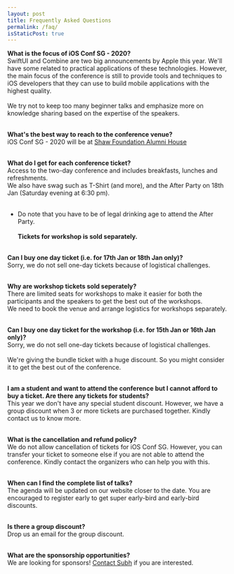 ```yaml
---
layout: post
title: Frequently Asked Questions
permalink: /faq/
isStaticPost: true
---
```


<section id="faq" class="main special">
<div class="content">
<div style="text-align: left;">
<p>
<b>What is the focus of iOS Conf SG - 2020?</b> <br />
SwiftUI and Combine are two big announcements by Apple this year. We'll have some related to practical applications of these technologies. However, the main focus of the conference is still to provide tools and techniques to iOS developers that they can use to build mobile applications with the highest quality. <br /> <br />
We try not to keep too many beginner talks and emphasize more on knowledge sharing based on the expertise of the speakers.
<br /> <br />

<b>What's the best way to reach to the conference venue?</b><br />
iOS Conf SG - 2020 will be at <a href="https://goo.gl/maps/Bw9oiRRdwoZLG5FC8" target="blank">Shaw Foundation Alumni House</a><br /> <br />

<b>What do I get for each conference ticket?</b><br />
Access to the two-day conference and includes breakfasts, lunches and refreshments.<br />
We also have swag such as T-Shirt (and more), and the After Party on 18th Jan (Saturday evening at 6:30 pm).<br /><br />

* Do note that you have to be of legal drinking age to attend the After Party. <br /> <br />
<strong>Tickets for workshop is sold separately.</strong><br /> <br />

<b>Can I buy one day ticket (i.e. for 17th Jan or 18th Jan only)?</b><br />
Sorry, we do not sell one-day tickets because of logistical challenges. <br /> <br />

<b>Why are workshop tickets sold seperately?</b><br />
There are limited seats for workshops to make it easier for both the participants and the speakers to get the best out of the workshops.<br/>
We need to book the venue and arrange logistics for workshops separately.<br/><br/>

<b>Can I buy one day ticket for the workshop (i.e. for 15th Jan or 16th Jan only)?</b><br />
Sorry, we do not sell one-day tickets because of logistical challenges. <br /> <br />
We're giving the bundle ticket with a huge discount. So you might consider it to get the best out of the conference.<br/><br/>

<b>I am a student and want to attend the conference but I cannot afford to buy a ticket. Are there any tickets for students?</b><br />
This year we don't have any special student discount. However, we have a group discount when 3 or more tickets are purchased together. Kindly contact us to know more.<br /> <br />

<b>What is the cancellation and refund policy?</b><br />
We do not allow cancellation of tickets for iOS Conf SG. However, you can transfer your ticket to someone else if you are not able to attend the conference. Kindly contact the organizers who can help you with this. <br /> <br />

<b>When can I find the complete list of talks?</b><br />
The agenda will be updated on our website closer to the date. You are encouraged to register early to get super early-bird and early-bird discounts. <br /> <br />

<b>Is there a group discount?</b><br />
Drop us an email for the group discount.<br/><br/>

<b>What are the sponsorship opportunities?</b><br />
We are looking for sponsors! <a href="mailto:subh@iosconf.sg">Contact Subh</a> if you are interested. <br /> <br />
</p>
</div>
</div>                              
</section>

<img class="img-responsive feature-image" src="{{ site.baseurl }}/img/posts/cod.jpg" style="display:none">